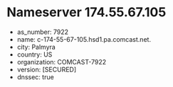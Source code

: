 # Nameserver 174.55.67.105

* as_number: 7922
* name: c-174-55-67-105.hsd1.pa.comcast.net.
* city: Palmyra
* country: US
* organization: COMCAST-7922
* version: [SECURED]
* dnssec: true
